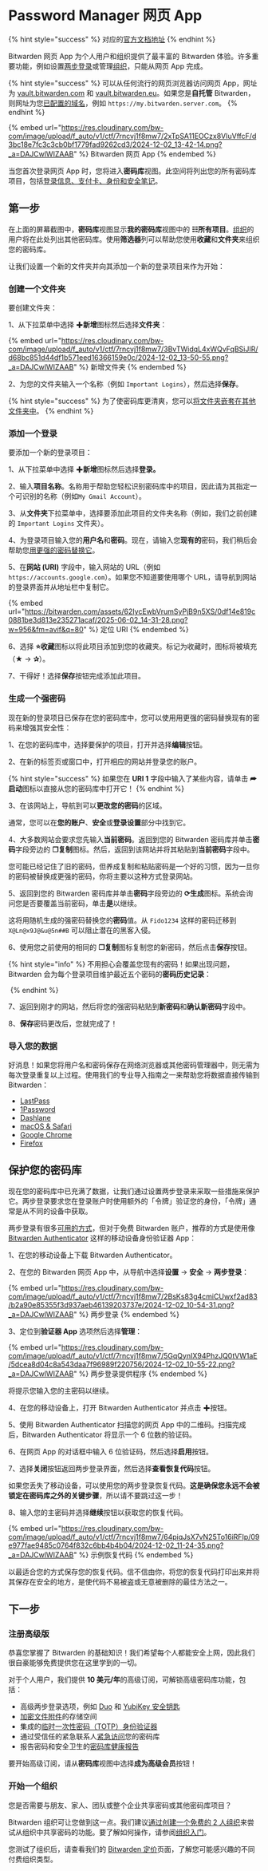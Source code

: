 # Password Manager 网页 App

{% hint style="success" %}
对应的[官方文档地址](https://bitwarden.com/help/article/getting-started-webvault/)
{% endhint %}

Bitwarden 网页 App 为个人用户和组织提供了最丰富的 Bitwarden 体验。许多重要功能，例如设置[两步登录](../account/two-step-login/setup-guides/two-step-login-methods.md)或管理[组织](../admin-console/organizations-overview.md)，只能从网页 App 完成。

{% hint style="success" %}
可以从任何流行的网页浏览器访问网页 App，网址为 [vault.bitwarden.com](https://vault.bitwarden.com) 和 [vault.bitwarden.eu](https://vault.bitwarden.eu/)。如果您是**自托管** Bitwarden，则网址为您[已配置的域名](../self-hosting/deploy-and-configure/docker/linux-standard-deployment.md)，例如 `https://my.bitwarden.server.com`。
{% endhint %}

{% embed url="https://res.cloudinary.com/bw-com/image/upload/f_auto/v1/ctf/7rncvj1f8mw7/2xTpSA11EOCzx8VIuVffcF/d3bc18e7fc3c3cb0bf1779fad9262cd3/2024-12-02_13-42-14.png?_a=DAJCwlWIZAAB" %}
Bitwarden 网页 App
{% endembed %}

当您首次登录网页 App 时，您将进入**密码库**视图。此空间将列出您的所有密码库项目，包括[登录信息、支付卡、身份和安全笔记](../your-vault/vault-items.md)。

## 第一步 <a href="#first-steps" id="first-steps"></a>

在上面的屏幕截图中，**密码库**视图显示**我的密码库**视图中的 **☷所有项目**。[组织](../admin-console/organizations-overview.md)的用户将在此处列出其他密码库。使用**筛选器**列可以帮助您使用**收藏**和**文件夹**来组织您的密码库。

让我们设置一个新的文件夹并向其添加一个新的登录项目来作为开始：

### 创建一个文件夹 <a href="#create-a-folder" id="create-a-folder"></a>

要创建文件夹：

1、从下拉菜单中选择 ✚**新增**图标然后选择**文件夹**：

{% embed url="https://res.cloudinary.com/bw-com/image/upload/f_auto/v1/ctf/7rncvj1f8mw7/3BvTWidqL4xWQvFqBSiJIR/d68bc851d44df1b571eed16366159e0c/2024-12-02_13-50-55.png?_a=DAJCwlWIZAAB" %}
新增文件夹
{% endembed %}

2、为您的文件夹输入一个名称（例如 `Important Logins`），然后选择**保存**。

{% hint style="success" %}
为了使密码库更清爽，您可以[将文件夹嵌套在其他文件夹中](../your-vault/folders.md#nested-folders)。
{% endhint %}

### 添加一个登录 <a href="#add-a-login" id="add-a-login"></a>

要添加一个新的登录项目：

1、从下拉菜单中选择 ✚**新增**图标然后选择**登录。**

2、输入**项目名称**。名称用于帮助您轻松识别密码库中的项目，因此请为其指定一个可识别的名称（例如`My Gmail Account`）。

3、从**文件夹**下拉菜单中，选择要添加此项目的文件夹名称（例如，我们之前创建的 `Important Logins` 文件夹）。

4、为登录项目输入您的**用户名**和**密码**。现在，请输入您**现有的**密码，我们稍后会帮助您[用更强的密码替换它](getting-started-webvault.md#generate-a-strong-password)。

5、在**网站 (URI)** 字段中，输入网站的 URL（例如 `https://accounts.google.com`）。如果您不知道要使用哪个 URL，请导航到网站的登录界面并从地址栏中复制它。

{% embed url="https://bitwarden.com/assets/62IycEwbVrumSyPjB9n5XS/0df14e819c0881be3d813e235271acaf/2025-06-02_14-31-28.png?w=956&fm=avif&q=80" %}
定位 URI
{% endembed %}

6、选择 **⭐️收藏**图标以将此项目添加到您的收藏夹。标记为收藏时，图标将被填充（**★** → **✰**）。

7、干得好！选择**保存**按钮完成添加此项目。

### 生成一个强密码 <a href="#generate-a-strong-password" id="generate-a-strong-password"></a>

现在新的登录项目已保存在您的密码库中，您可以使用用更强的密码替换现有的密码来增强其安全性：

1、在您的密码库中，选择要保护的项目，打开并选择**编辑**按钮。

2、在新的标签页或窗口中，打开相应的网站并登录您的账户。

{% hint style="success" %}
如果您在 **URI 1** 字段中输入了某些内容，请单击 **⮫启动**图标以直接从您的密码库中打开它！
{% endhint %}

3、在该网站上，导航到可以**更改您的密码**的区域。

通常，您可以在**您的账户**、**安全**或**登录设置**部分中找到它。

4、大多数网站会要求您先输入**当前密码**。返回到您的 Bitwarden 密码库并单击**密码**字段旁边的 **❐复制**图标。然后，返回到该网站并将其粘贴到**当前密码**字段中。

您可能已经记住了旧的密码，但养成复制和粘贴密码是一个好的习惯，因为一旦你的密码被替换成更强的密码，你将主要以这种方式登录网站。

5、返回到您的 Bitwarden 密码库并单击**密码**字段旁边的 **⟳生成**图标。系统会询问您是否要覆盖当前密码，单击**是**以继续。

这将用随机生成的强密码替换您的**密码**值。从 `Fido1234` 这样的密码迁移到 `X@Ln@x9J@&u@5n##B` 可以阻止潜在的黑客入侵。

6、使用您之前使用的相同的 **❐复制**图标复制您的新密码，然后点击**保存**按钮。

{% hint style="info" %}
不用担心会覆盖您现有的密码！如果出现问题，Bitwarden 会为每个登录项目维护最近五个密码的**密码历史记录**：

<img src="https://res.cloudinary.com/bw-com/image/upload/f_auto/v1/ctf/7rncvj1f8mw7/RT3R5a33WrejA8qnIcmqa/7600909424c7c74ac3b6b5fa76ae42ea/2024-12-02_13-56-29.png?_a=DAJCwlWIZAAB" alt="" data-size="original">
{% endhint %}

7、返回到刚才的网站，然后将您的强密码粘贴到**新密码**和**确认新密码**字段中。

8、**保存**密码更改后，您就完成了！

### 导入您的数据 <a href="#import-your-data" id="import-your-data"></a>

好消息！如果您将用户名和密码保存在网络浏览器或其他密码管理器中，则无需为每次登录重复以上过程。使用我们的专业导入指南之一来帮助您将数据直接传输到 Bitwarden：

* [LastPass](../password-manager/import-and-export/import-guides/import-data-from-lastpass.md)
* [1Password](../password-manager/import-and-export/import-guides/import-data-from-1password.md)
* [Dashlane](../import-export/import-guides/Import-data-from-dashlane.md)
* [macOS & Safari](../password-manager/import-and-export/import-guides/import-data-from-macos-and-safari.md)
* [Google Chrome](../password-manager/import-and-export/import-guides/import-data-from-chrome.md)
* [Firefox](../password-manager/import-and-export/import-guides/import-data-from-firefox.md)

## 保护您的密码库 <a href="#secure-your-vault" id="secure-your-vault"></a>

现在您的密码库中已充满了数据，让我们通过设置两步登录来采取一些措施来保护它。两步登录要求您在登录账户时使用额外的「令牌」验证您的身份，「令牌」通常是从不同的设备中获取。

两步登录有很多[可用的方式](../account/two-step-login/setup-guides/two-step-login-methods.md)，但对于免费 Bitwarden 账户，推荐的方式是使用像 [Bitwarden Authenticator](../bitwarden-authenticator/bitwarden-authenticator.md) 这样的移动设备身份验证器 App：

1、在您的移动设备上下载 Bitwarden Authenticator。

2、在您的 Bitwarden 网页 App 中，从导航中选择**设置** → **安全** → **两步登录**：

{% embed url="https://res.cloudinary.com/bw-com/image/upload/f_auto/v1/ctf/7rncvj1f8mw7/2BsKs83g4cmiCUwxf2ad83/b2a90e85355f3d937aeb46139203737e/2024-12-02_10-54-31.png?_a=DAJCwlWIZAAB" %}
两步登录
{% endembed %}

3、定位到**验证器 App** 选项然后选择**管理**：

{% embed url="https://res.cloudinary.com/bw-com/image/upload/f_auto/v1/ctf/7rncvj1f8mw7/5GqQynIX94PhzJQ0tVW1aE/5dcea8d04c8a543daa7f96989f220756/2024-12-02_10-55-22.png?_a=DAJCwlWIZAAB" %}
两步登录提供程序
{% endembed %}

将提示您输入您的主密码以继续。

4、在您的移动设备上，打开 Bitwarden Authenticator 并点击 ✚按钮。

5、使用 Bitwarden Authenticator 扫描您的网页 App 中的二维码。扫描完成后，Bitwarden Authenticator 将显示一个 6 位数的验证码。

6、在网页 App 的对话框中输入 6 位验证码，然后选择**启用**按钮。

7、选择**关闭**按钮返回两步登录界面，然后选择**查看恢复代码**按钮。

如果您丢失了移动设备，可以使用您的两步登录恢复代码。**这是确保您永远不会被锁定在密码库之外的关键步骤**，所以请不要跳过这一步！

8、输入您的主密码并选择**继续**按钮以获取您的恢复代码。

{% embed url="https://res.cloudinary.com/bw-com/image/upload/f_auto/v1/ctf/7rncvj1f8mw7/64piqJsX7vN25To16iRFIp/09e977fae9485c0764f832c6bb4b4b04/2024-12-02_11-24-35.png?_a=DAJCwlWIZAAB" %}
示例恢复代码
{% endembed %}

以最适合您的方式保存您的恢复代码。信不信由你，将您的恢复代码打印出来并将其保存在安全的地方，是使代码不易被盗或无意被删除的最佳方法之一。

## 下一步 <a href="#next-steps" id="next-steps"></a>

### 注册高级版 <a href="#signup-for-premium" id="signup-for-premium"></a>

恭喜您掌握了 Bitwarden 的基础知识！我们希望每个人都能安全上网，因此我们很自豪能够免费提供您在这里学到的一切。

对于个人用户，我们提供 **10 美元/年**的高级订阅，可解锁高级密码库功能，包括：

* 高级两步登录选项，例如 [Duo](../account/two-step-login/setup-guides/two-step-login-via-duo.md) 和 [YubiKey 安全钥匙](../account/two-step-login/setup-guides/two-step-login-via-yubikey.md)
* [加密文件附件](../your-vault/file-attachments.md)的存储空间
* 集成的[临时一次性密码（TOTP）身份验证器](../your-vault/totp.md)
* 通过受信任的紧急联系人[紧急访问](../account/log-in-and-unlock/more-log-in-options/emergency-access.md)您的密码库
* 报告密码和安全卫生的[密码库健康报告](../your-vault/vault-health-reports.md)

要开始高级订阅，请从**密码库**视图中选择**成为高级会员**按钮！

### 开始一个组织 <a href="#start-an-organization" id="start-an-organization"></a>

您是否需要与朋友、家人、团队或整个企业共享密码或其他密码库项目？

Bitwarden 组织可让您做到这一点。我们建议[通过创建一个免费的 2 人组织](../admin-console/organizations-quick-start.md)来尝试从组织中共享密码的功能。要了解如何操作，请参阅[组织入门](../admin-console/organizations-quick-start.md)。

您测试了组织后，请查看我们的 [Bitwarden 定价](https://bitwarden.com/pricing/business/)页面，了解您可能感兴趣的不同付费组织类型。
